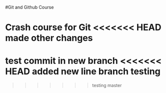 #Git and Github Course

Crash course for Git
<<<<<<< HEAD
made other changes
=======
test commit in new branch
<<<<<<< HEAD
added new line branch testing
=======
>>>>>>> testing
>>>>>>> master
